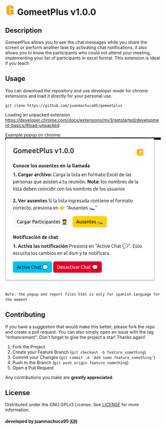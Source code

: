 # ![icon](images/icons/icon32.png) GomeetPlus v1.0.0 

## Description
GomeetPlus allows you to see the chat messages while you share the screen or perform another task by activating chat notifications, it also allows you to know the participants who could not attend your meeting, implementing your list of participants in excel format. This extension is ideal if you teach

## Usage
You can download the repository and use developer mode for chrome extensions and load it directly for your personal use.

```git
git clone https://github.com/juanmachuca95/gomeetplus
```

Loading an unpacked extension
https://developer.chrome.com/docs/extensions/mv3/getstarted/development-basics/#load-unpacked

Example popup on chrome: <br>
![popup](/images/popup.png)

`Note: the popup and report files html is only for spanish language for the moment`
## Contributing
If you have a suggestion that would make this better, please fork the repo and create a pull request. You can also simply open an issue with the tag "enhancement".
Don't forget to give the project a star! Thanks again!

1. Fork the Project
2. Create your Feature Branch (`git checkout -b feature_something`)
3. Commit your Changes (`git commit -m 'Add some feature_something'`)
4. Push to the Branch (`git push origin feature_something`)
5. Open a Pull Request

Any contributions you make are **greatly appreciated**.

## License

Distributed under the GNU GPLv3 License. See [LICENSE](./LICENSE) for more information.

#### developed by <b>juanmachuca95</b> 🇦🇷